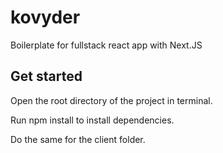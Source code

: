 # kovyder
Boilerplate for fullstack react app with Next.JS

## Get started
Open the root directory of the project in terminal.

Run npm install to install dependencies.

Do the same for the client folder.
